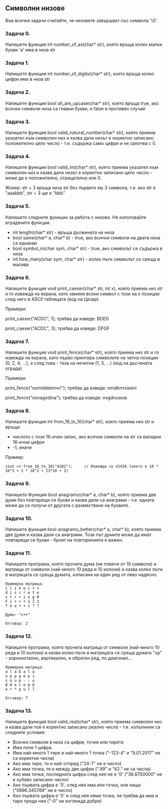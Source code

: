 ## Символни низове

Във всички задачи считайте, че низовете завършват със символа '\0'.

### Задача 0.
Напишете функция int number_of_as(char* str), която връща колко малки букви 'a' има в низа str

### Задача 1.
Напишете функция int number_of_digits(char* str), която връща колко цифри има в низа str

### Задача 2.
Напишете функция bool all_are_upcase(char* str), която връща true, ако всички символи низа са главни букви,
и false в противен случай

### Задача 3.
Напишете функция bool valid_natural_number(char* str), която приема указател към символен низ и казва дали низът е 
коректно записано положително цяло число - т.е. съдържа само цифри и не започва с 0.

### Задача 4.
Напишете функция bool valid_int(char* str), която приема указател към символен низ и казва дали низът е 
коректно записано цяло число - може да е положително, отрицателно или 0.

Жокер: str + 3 връща низа str без първите му 3 символа, т.е. ако str е "aaabbb", str + 3 ще е "bbb"

### Задача 5.
Напишете следните функции за работа с низове. Не използвайте вградените функции.

- int length(char* str) - връща дължината на низа
- bool same(char* a, char* b) - true, ако всички символи на двата низа са еднакви
- bool symbol_in(char sym, char* str) - true, ако символът се съдържа в низа
- int how_many(char sym, char* str) - колко пъти символът се среща в масива

### Задача 6.
Напишете функция void print_caeser(char* str, int x), която приема низ str и го извежда на екрана, като заменя
всеки символ с този на х позиции след него в ASCII таблицата (код на Цезар)

Примери:

print_caeser("ACDC", 1); трябва да изведе: BDED

print_caeser("ACDC", 3); трябва да изведе: DFGF

### Задача 7.
Напишете функция void print_fence(char* str), която приема низ str и го извежда на екрана, като първо принтира
символите на четна позиции (0, 2, 4, ...), а след това - теза на нечетни (1, 3, ...) (код на дъсчената ограда)

Примери:

print_fence("osmidekemvri"); трябва да изведе: omdkmrsieevi

print_fence("novagodina"); трябва да изведе: nvgdnoaoia

### Задача 8.
Напишете функция int from_16_to_10(char* str), която приема низ str и връща:
- числото с този 16-ичен запис, ако всички символи на str са валидни 16-ични цифри
- -1, иначе

Пример:

    cout << from_16_to_10("A1D2");     // Извежда се 41426 (което е 10 * 16^3 + 1 * 16^2 + 13*16 + 2)

### Задача 9.

Напишете Функция bool anagrams(char* a, char* b), която приема две думи без повтарящи се букви и казва дали са анаграми - т.е.
едната може да се получи от другата с разместване на буквите.

### Задача 10.

Напишете функция bool anagrams_better(char* a, char* b), която приема две думи и казва дали са анаграми.
Този път думите може да имат повтарящи се букви - броят на повторенията е важен.

### Задача 11.

Напишете програма, която прочита дума (не повече от 10 символа) и матрица от символи (най-много 10 реда и 10 колони)
и казва колко пъти в матрицата се среща думата, изписана на един ред от ляво надясно.

	Примерна матрица:
	i l i k e c + +
	d i s c r e t e
	s t r + i n g #
	F c + + + 1 2 3
	f o o + + c ? ?

	Дума: "c++"

	Отговор: 2

### Задача 12.

Напишете програма, която прочита матрица от символи (най-много 10 реда и 10 колони)
и казва колко пъти в матрицата се среща думата "up" - хоризнотално, вертикално, в обратен ред, по диагонал...

	Примерна матрица:
	a l a b a l a
	u p p p e p i
	s o u p - - u
	8 d е c e m b
	e r * p u l l

	Отговор: 7

### Задача 13.
Напишете функция bool valid_real(char* str), която приема символен низ и казва дали той е
коректно записано реално число - т.е. изпълнени са следните условия:

- Всички символи в низа са цифри, точки или тирета
- Има поне 1 цифра.
- Има най-много 1 тире и най-много 1 точка ("-123-4" и "9.01.2017" не са коректни числа)
- Ако има тире, то е най-отпред ("24-7" не е число)
- Ако има точка, тя е между две цифри (".99" и "42." не са числа)
- Ако има точка, последната цифра след нея не е '0' ("36.6700000" не е хубаво записано число)
- Ако първата цифра е '0', след нея има или точка, или нищо ("0896.345789" не е число)
- Ако първата цифра е '0' и след нея няма точка, не трябва да има и тире преди нея ("-0" не изглежда добре)

